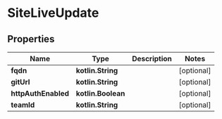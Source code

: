 
# SiteLiveUpdate

## Properties
Name | Type | Description | Notes
------------ | ------------- | ------------- | -------------
**fqdn** | **kotlin.String** |  |  [optional]
**gitUrl** | **kotlin.String** |  |  [optional]
**httpAuthEnabled** | **kotlin.Boolean** |  |  [optional]
**teamId** | **kotlin.String** |  |  [optional]



